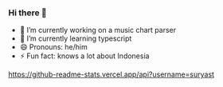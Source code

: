 ### Hi there 👋

- 🔭 I’m currently working on a music chart parser
- 🌱 I’m currently learning typescript
- 😄 Pronouns: he/him
- ⚡ Fun fact: knows a lot about Indonesia


https://github-readme-stats.vercel.app/api?username=suryast
